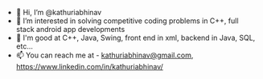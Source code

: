 - 👋 Hi, I’m @kathuriabhinav
- 👀 I’m interested in solving competitive coding problems in C++, full stack android app developments  
- 👀 I'm good at C++, Java, Swing, front end in xml, backend in Java, SQL, etc...
- 📫 You can reach me at - kathuriabhinav@gmail.com, https://www.linkedin.com/in/kathuriabhinav/

<!---
kathuriabhinav/kathuriabhinav is a ✨ special ✨ repository because its `README.md` (this file) appears on your GitHub profile.
You can click the Preview link to take a look at your changes.
--->
